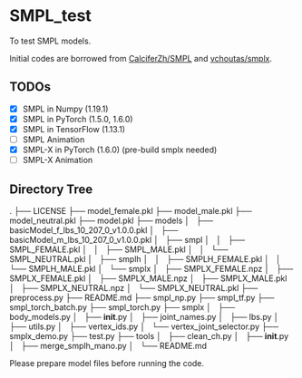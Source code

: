 # SMPL_test
To test SMPL models.

Initial codes are borrowed from [CalciferZh/SMPL](https://github.com/CalciferZh/SMPL) and [vchoutas/smplx](https://github.com/vchoutas/smplx).

## TODOs
- [x] SMPL in Numpy (1.19.1)
- [x] SMPL in PyTorch (1.5.0, 1.6.0)
- [x] SMPL in TensorFlow (1.13.1)
- [ ] SMPL Animation
- [x] SMPL-X in PyTorch (1.6.0) (pre-build smplx needed)
- [ ] SMPL-X Animation

## Directory Tree
.
├── LICENSE
├── model_female.pkl
├── model_male.pkl
├── model_neutral.pkl
├── model.pkl
├── models
│   ├── basicModel_f_lbs_10_207_0_v1.0.0.pkl
│   ├── basicModel_m_lbs_10_207_0_v1.0.0.pkl
│   ├── smpl
│   │   ├── SMPL_FEMALE.pkl
│   │   ├── SMPL_MALE.pkl
│   │   └── SMPL_NEUTRAL.pkl
│   ├── smplh
│   │   ├── SMPLH_FEMALE.pkl
│   │   └── SMPLH_MALE.pkl
│   └── smplx
│       ├── SMPLX_FEMALE.npz
│       ├── SMPLX_FEMALE.pkl
│       ├── SMPLX_MALE.npz
│       ├── SMPLX_MALE.pkl
│       ├── SMPLX_NEUTRAL.npz
│       └── SMPLX_NEUTRAL.pkl
├── preprocess.py
├── README.md
├── smpl_np.py
├── smpl_tf.py
├── smpl_torch_batch.py
├── smpl_torch.py
├── smplx
│   ├── body_models.py
│   ├── __init__.py
│   ├── joint_names.py
│   ├── lbs.py
│   ├── utils.py
│   ├── vertex_ids.py
│   └── vertex_joint_selector.py
├── smplx_demo.py
├── test.py
├── tools
│   ├── clean_ch.py
│   ├── __init__.py
│   ├── merge_smplh_mano.py
│   └── README.md

Please prepare model files before running the code. 